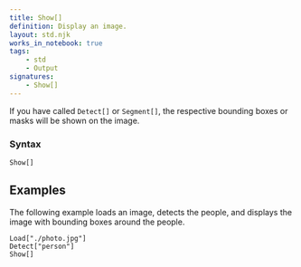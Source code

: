 ```yaml
---
title: Show[]
definition: Display an image.
layout: std.njk
works_in_notebook: true
tags:
    - std
    - Output
signatures:
    - Show[]
---
```


If you have called `Detect[]` or `Segment[]`, the respective bounding boxes or masks will be shown on the image.

### Syntax

```
Show[]
```

## Examples

The following example loads an image, detects the people, and displays the image with bounding boxes around the people.

```
Load["./photo.jpg"]
Detect["person"]
Show[]
```
